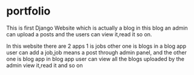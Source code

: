 # portfolio
This is first Django Website which is actually a blog in this blog an admin can upload a posts and the users can view it,read it so on.

In this website there are 2 apps 1 is jobs other one is blogs in a blog app user can add a job,job means a post through admin panel, and the other one is blog app in blog app user can view all the blogs uploaded by the admin view it,read it and so on

